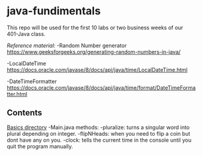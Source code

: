 # java-fundimentals
This repo will be used for the first 10 labs or two business weeks of our 401-Java class.

*Reference material:*
-Random Number generator https://www.geeksforgeeks.org/generating-random-numbers-in-java/ 

-LocalDateTime https://docs.oracle.com/javase/8/docs/api/java/time/LocalDateTime.html

-DateTimeFormatter https://docs.oracle.com/javase/8/docs/api/java/time/format/DateTimeFormatter.html


## Contents
[Basics directory](basics)
-Main.java methods:
  -pluralize: turns a singular word into plural depending on integer.
  -flipNHeads: when you need to flip a coin but dont have any on you.
  -clock: tells the current time in the console until you quit the program manually.